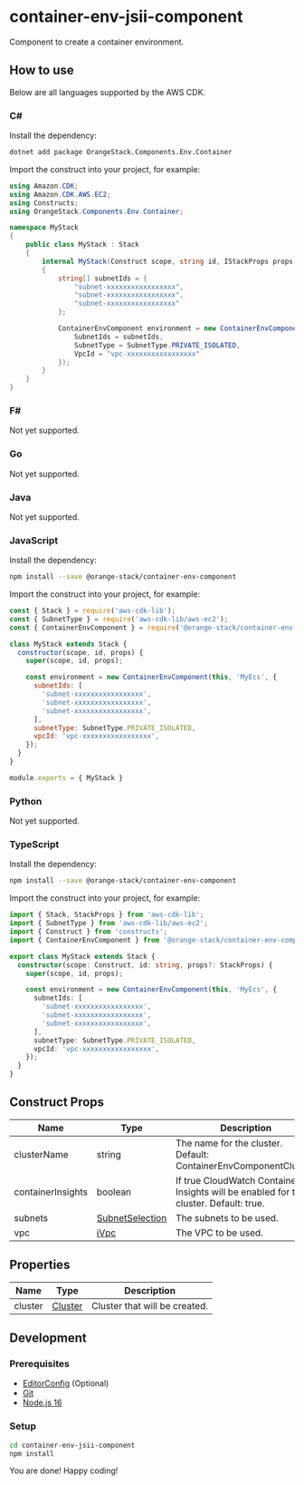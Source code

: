 # container-env-jsii-component

Component to create a container environment.

## How to use

Below are all languages supported by the AWS CDK.

### C#

Install the dependency:

```sh
dotnet add package OrangeStack.Components.Env.Container
```

Import the construct into your project, for example:

```csharp
using Amazon.CDK;
using Amazon.CDK.AWS.EC2;
using Constructs;
using OrangeStack.Components.Env.Container;

namespace MyStack
{
    public class MyStack : Stack
    {
        internal MyStack(Construct scope, string id, IStackProps props = null) : base(scope, id, props)
        {
            string[] subnetIds = {
                "subnet-xxxxxxxxxxxxxxxxx",
                "subnet-xxxxxxxxxxxxxxxxx",
                "subnet-xxxxxxxxxxxxxxxxx"
            };

            ContainerEnvComponent environment = new ContainerEnvComponent(this, "MyEcs", new ContainerEnvComponentProps{
                SubnetIds = subnetIds,
                SubnetType = SubnetType.PRIVATE_ISOLATED,
                VpcId = "vpc-xxxxxxxxxxxxxxxxx"
            });
        }
    }
}
```

### F#

Not yet supported.

### Go

Not yet supported.

### Java

Not yet supported.

### JavaScript

Install the dependency:

```sh
npm install --save @orange-stack/container-env-component
```

Import the construct into your project, for example:

```javascript
const { Stack } = require('aws-cdk-lib');
const { SubnetType } = require('aws-cdk-lib/aws-ec2');
const { ContainerEnvComponent } = require('@orange-stack/container-env-component');

class MyStack extends Stack {
  constructor(scope, id, props) {
    super(scope, id, props);

    const environment = new ContainerEnvComponent(this, 'MyEcs', {
      subnetIds: [
        'subnet-xxxxxxxxxxxxxxxxx',
        'subnet-xxxxxxxxxxxxxxxxx',
        'subnet-xxxxxxxxxxxxxxxxx',
      ],
      subnetType: SubnetType.PRIVATE_ISOLATED,
      vpcId: 'vpc-xxxxxxxxxxxxxxxxx',
    });
  }
}

module.exports = { MyStack }
```

### Python

Not yet supported.

### TypeScript

Install the dependency:

```sh
npm install --save @orange-stack/container-env-component
```

Import the construct into your project, for example:

```typescript
import { Stack, StackProps } from 'aws-cdk-lib';
import { SubnetType } from 'aws-cdk-lib/aws-ec2';
import { Construct } from 'constructs';
import { ContainerEnvComponent } from '@orange-stack/container-env-component';

export class MyStack extends Stack {
  constructor(scope: Construct, id: string, props?: StackProps) {
    super(scope, id, props);

    const environment = new ContainerEnvComponent(this, 'MyEcs', {
      subnetIds: [
        'subnet-xxxxxxxxxxxxxxxxx',
        'subnet-xxxxxxxxxxxxxxxxx',
        'subnet-xxxxxxxxxxxxxxxxx',
      ],
      subnetType: SubnetType.PRIVATE_ISOLATED,
      vpcId: 'vpc-xxxxxxxxxxxxxxxxx',
    });
  }
}
```

## Construct Props

| Name                 | Type                                        | Description                                                                            |
| -------------------- | ------------------------------------------- | -------------------------------------------------------------------------------------- |
| clusterName          | string                                      | The name for the cluster. Default: ContainerEnvComponentCluster.                       |
| containerInsights    | boolean                                     | If true CloudWatch Container Insights will be enabled for the cluster. Default: true.  |
| subnets              | [SubnetSelection][aws-cdk-subnet-selection] | The subnets to be used.                                                                |
| vpc                  | [iVpc][aws-cdk-ivpc]                        | The VPC to be used.                                                                    |

## Properties

| Name                | Type                                                         | Description                               |
| ------------------- | ------------------------------------------------------------ | ----------------------------------------- |
| cluster             | [Cluster][aws-cdk-cluster]                                   | Cluster that will be created.             |

## Development

### Prerequisites

- [EditorConfig][editorconfig] (Optional)
- [Git][git]
- [Node.js 16][nodejs]

### Setup

```sh
cd container-env-jsii-component
npm install
```

You are done! Happy coding!

[aws-cdk-cluster]: https://docs.aws.amazon.com/cdk/api/v2/docs/aws-cdk-lib.aws_ecs.Cluster.html
[aws-cdk-subnet-selection]: https://docs.aws.amazon.com/cdk/api/v2/docs/aws-cdk-lib.aws_ec2.SubnetSelection.html
[aws-cdk-ivpc]: https://docs.aws.amazon.com/cdk/api/v2/docs/aws-cdk-lib.aws_ec2.IVpc.html
[editorconfig]: https://editorconfig.org/
[git]: https://git-scm.com/downloads
[nodejs]: https://nodejs.org/en/download/
